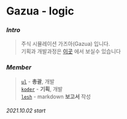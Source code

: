 # Gazua - logic

### <i><b>Intro<br></i></b>
>주식 시뮬레이션 가즈아(Gazua) 입니다.<br>
>기획과 개발과정은 <a href="https://github.com/Team-Logic/Gazua/tree/main/project_planning" target="_blank">이곳</a> 에서 보실수 있습니다

### <i><b>Member<br></i></b>
 
>[`ul`](https://github.com/umjiwan "ul's Github profile") - <b>총괄</b>, 개발<br>
>[`koder`](https://github.com/koder-ko "koder's Github profile") - <b>기획</b>, 개발<br>
>[`lesh`](https://github.com/seokwonmin-1124 "lesh's Github profile") - markdown <b>보고서</b> 작성

###### 2021.10.02 start
